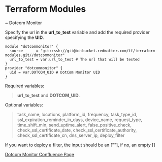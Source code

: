 # Terraform Modules

~ Dotcom Monitor

Specify the url in the **url_to_test** variable and add the required provider specifying the **UID**.
```
module "dotcommonitor" {
  source      = "git::ssh://git@bitbucket.redmatter.com/tf/terraform-modules.git//dotcommonitor"
  url_to_test = var.url_to_test # The url that will be tested
}
provider "dotcommonitor" {
  uid = var.DOTCOM_UID # DotCom Monitor UID
}
```
Required variables: 
> **url_to_test** and **DOTCOM_UID**.

Optional variables:  
> task_name, locations, platform_id, frequency, task_type_id, ssl_expiration_reminder_in_days,
device_name, request_type, time_shift_min, send_uptime_alert, false_positive_check, check_ssl_certificate_date,
check_ssl_certificate_authority, check_ssl_certificate_cn, dns_server_ip, deploy_filter

If you want to deploy a filter, the input should be an [""], if no, an empty []


[Dotcom Monitor Confluence Page](https://natterbox.atlassian.net/wiki/spaces/CO/pages/1083310143/Dotcom-monitor)
